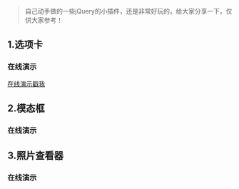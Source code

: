 > 自己动手做的一些jQuery的小插件，还是非常好玩的，给大家分享一下，仅供大家参考！

## 1.选项卡

### 在线演示

<a href="https://wuuuu.github.io/xxx/tabs.html" target=_blank>在线演示戳我</a>

## 2.模态框

### 在线演示


## 3.照片查看器

### 在线演示